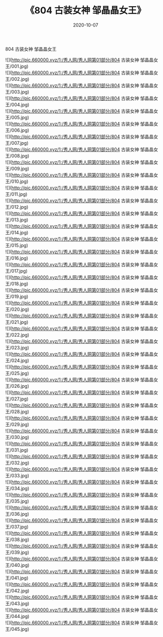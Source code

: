 ﻿---
layout: post
title:  《804 古装女神 邹晶晶女王》
date:   2020-10-07
img: http://pic.660000.xyz/1:/秀人网/秀人网第01部分/804 古装女神 邹晶晶女王/000.jpg
categories: [美女, 清纯, 唯美]
---

804 古装女神 邹晶晶女王

  ![](http://pic.660000.xyz/1:/秀人网/秀人网第01部分/804 古装女神 邹晶晶女王/001.jpg) <br> ![](http://pic.660000.xyz/1:/秀人网/秀人网第01部分/804 古装女神 邹晶晶女王/002.jpg) <br> ![](http://pic.660000.xyz/1:/秀人网/秀人网第01部分/804 古装女神 邹晶晶女王/003.jpg) <br> ![](http://pic.660000.xyz/1:/秀人网/秀人网第01部分/804 古装女神 邹晶晶女王/004.jpg) <br> ![](http://pic.660000.xyz/1:/秀人网/秀人网第01部分/804 古装女神 邹晶晶女王/005.jpg) <br> ![](http://pic.660000.xyz/1:/秀人网/秀人网第01部分/804 古装女神 邹晶晶女王/006.jpg) <br> ![](http://pic.660000.xyz/1:/秀人网/秀人网第01部分/804 古装女神 邹晶晶女王/007.jpg) <br> ![](http://pic.660000.xyz/1:/秀人网/秀人网第01部分/804 古装女神 邹晶晶女王/008.jpg) <br> ![](http://pic.660000.xyz/1:/秀人网/秀人网第01部分/804 古装女神 邹晶晶女王/009.jpg) <br> ![](http://pic.660000.xyz/1:/秀人网/秀人网第01部分/804 古装女神 邹晶晶女王/010.jpg) <br> ![](http://pic.660000.xyz/1:/秀人网/秀人网第01部分/804 古装女神 邹晶晶女王/011.jpg) <br> ![](http://pic.660000.xyz/1:/秀人网/秀人网第01部分/804 古装女神 邹晶晶女王/012.jpg) <br> ![](http://pic.660000.xyz/1:/秀人网/秀人网第01部分/804 古装女神 邹晶晶女王/013.jpg) <br> ![](http://pic.660000.xyz/1:/秀人网/秀人网第01部分/804 古装女神 邹晶晶女王/014.jpg) <br> ![](http://pic.660000.xyz/1:/秀人网/秀人网第01部分/804 古装女神 邹晶晶女王/015.jpg) <br> ![](http://pic.660000.xyz/1:/秀人网/秀人网第01部分/804 古装女神 邹晶晶女王/016.jpg) <br> ![](http://pic.660000.xyz/1:/秀人网/秀人网第01部分/804 古装女神 邹晶晶女王/017.jpg) <br> ![](http://pic.660000.xyz/1:/秀人网/秀人网第01部分/804 古装女神 邹晶晶女王/018.jpg) <br> ![](http://pic.660000.xyz/1:/秀人网/秀人网第01部分/804 古装女神 邹晶晶女王/019.jpg) <br> ![](http://pic.660000.xyz/1:/秀人网/秀人网第01部分/804 古装女神 邹晶晶女王/020.jpg) <br> ![](http://pic.660000.xyz/1:/秀人网/秀人网第01部分/804 古装女神 邹晶晶女王/021.jpg) <br> ![](http://pic.660000.xyz/1:/秀人网/秀人网第01部分/804 古装女神 邹晶晶女王/022.jpg) <br> ![](http://pic.660000.xyz/1:/秀人网/秀人网第01部分/804 古装女神 邹晶晶女王/023.jpg) <br> ![](http://pic.660000.xyz/1:/秀人网/秀人网第01部分/804 古装女神 邹晶晶女王/024.jpg) <br> ![](http://pic.660000.xyz/1:/秀人网/秀人网第01部分/804 古装女神 邹晶晶女王/025.jpg) <br> ![](http://pic.660000.xyz/1:/秀人网/秀人网第01部分/804 古装女神 邹晶晶女王/026.jpg) <br> ![](http://pic.660000.xyz/1:/秀人网/秀人网第01部分/804 古装女神 邹晶晶女王/027.jpg) <br> ![](http://pic.660000.xyz/1:/秀人网/秀人网第01部分/804 古装女神 邹晶晶女王/028.jpg) <br> ![](http://pic.660000.xyz/1:/秀人网/秀人网第01部分/804 古装女神 邹晶晶女王/029.jpg) <br> ![](http://pic.660000.xyz/1:/秀人网/秀人网第01部分/804 古装女神 邹晶晶女王/030.jpg) <br> ![](http://pic.660000.xyz/1:/秀人网/秀人网第01部分/804 古装女神 邹晶晶女王/031.jpg) <br> ![](http://pic.660000.xyz/1:/秀人网/秀人网第01部分/804 古装女神 邹晶晶女王/032.jpg) <br> ![](http://pic.660000.xyz/1:/秀人网/秀人网第01部分/804 古装女神 邹晶晶女王/033.jpg) <br> ![](http://pic.660000.xyz/1:/秀人网/秀人网第01部分/804 古装女神 邹晶晶女王/034.jpg) <br> ![](http://pic.660000.xyz/1:/秀人网/秀人网第01部分/804 古装女神 邹晶晶女王/035.jpg) <br> ![](http://pic.660000.xyz/1:/秀人网/秀人网第01部分/804 古装女神 邹晶晶女王/036.jpg) <br> ![](http://pic.660000.xyz/1:/秀人网/秀人网第01部分/804 古装女神 邹晶晶女王/037.jpg) <br> ![](http://pic.660000.xyz/1:/秀人网/秀人网第01部分/804 古装女神 邹晶晶女王/038.jpg) <br> ![](http://pic.660000.xyz/1:/秀人网/秀人网第01部分/804 古装女神 邹晶晶女王/039.jpg) <br> ![](http://pic.660000.xyz/1:/秀人网/秀人网第01部分/804 古装女神 邹晶晶女王/040.jpg) <br> ![](http://pic.660000.xyz/1:/秀人网/秀人网第01部分/804 古装女神 邹晶晶女王/041.jpg) <br> ![](http://pic.660000.xyz/1:/秀人网/秀人网第01部分/804 古装女神 邹晶晶女王/042.jpg) <br> ![](http://pic.660000.xyz/1:/秀人网/秀人网第01部分/804 古装女神 邹晶晶女王/043.jpg) <br> ![](http://pic.660000.xyz/1:/秀人网/秀人网第01部分/804 古装女神 邹晶晶女王/044.jpg) <br> ![](http://pic.660000.xyz/1:/秀人网/秀人网第01部分/804 古装女神 邹晶晶女王/045.jpg) <br>